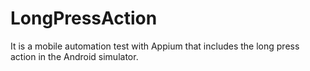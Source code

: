 # LongPressAction
 It is a mobile automation test with Appium that includes the long press action in the Android simulator.
